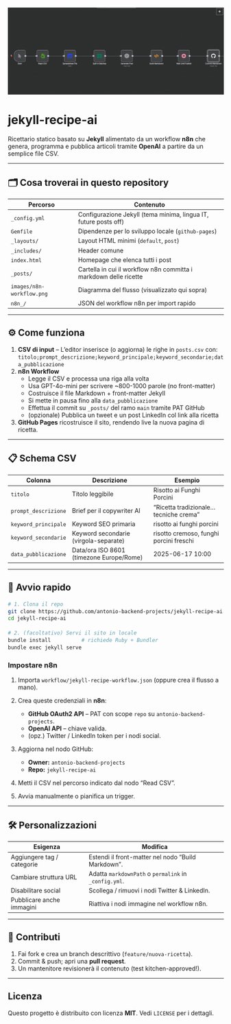 ![n8n → Jekyll workflow](images/n8n-workflow.png)

# jekyll-recipe-ai  
Ricettario statico basato su **Jekyll** alimentato da un workflow **n8n** che genera, programma e pubblica articoli tramite **OpenAI** a partire da un semplice file CSV.

---

## 🗂️ Cosa troverai in questo repository

| Percorso              | Contenuto                                                           |
|-----------------------|---------------------------------------------------------------------|
| `_config.yml`         | Configurazione Jekyll (tema minima, lingua IT, future posts off)    |
| `Gemfile`             | Dipendenze per lo sviluppo locale (`github-pages`)                  |
| `_layouts/`           | Layout HTML minimi (`default`, `post`)                              |
| `_includes/`          | Header comune                                                       |
| `index.html`          | Homepage che elenca tutti i post                                    |
| `_posts/`             | Cartella in cui il workflow n8n committa i markdown delle ricette   |
| `images/n8n-workflow.png` | Diagramma del flusso (visualizzato qui sopra)                   |
| `n8n_/`               | JSON del workflow n8n per import rapido                           |

---

## ⚙️ Come funziona

1. **CSV di input** – L’editor inserisce (o aggiorna) le righe in `posts.csv` con:  
   `titolo;prompt_descrizione;keyword_principale;keyword_secondarie;data_pubblicazione`
2. **n8n Workflow**  
   - Legge il CSV e processa una riga alla volta  
   - Usa GPT-4o-mini per scrivere ~800-1000 parole (no front-matter)  
   - Costruisce il file Markdown + front-matter Jekyll  
   - Si mette in pausa fino alla `data_pubblicazione`  
   - Effettua il commit su `_posts/` del ramo `main` tramite PAT GitHub  
   - (opzionale) Pubblica un tweet e un post LinkedIn col link alla ricetta
3. **GitHub Pages** ricostruisce il sito, rendendo live la nuova pagina di ricetta.

---

## 📋 Schema CSV

| Colonna              | Descrizione                                                   | Esempio                                  |
|----------------------|---------------------------------------------------------------|------------------------------------------|
| `titolo`             | Titolo leggibile                                              | Risotto ai Funghi Porcini                |
| `prompt_descrizione` | Brief per il copywriter AI                                    | “Ricetta tradizionale… tecniche crema”   |
| `keyword_principale` | Keyword SEO primaria                                          | risotto ai funghi porcini                |
| `keyword_secondarie` | Keyword secondarie (virgola-separate)                         | risotto cremoso, funghi porcini freschi  |
| `data_pubblicazione` | Data/ora ISO 8601 (timezone Europe/Rome)                      | 2025-06-17 10:00                         |

---

## 🚀 Avvio rapido

```bash
# 1. Clona il repo
git clone https://github.com/antonio-backend-projects/jekyll-recipe-ai.git
cd jekyll-recipe-ai

# 2. (facoltativo) Servi il sito in locale
bundle install          # richiede Ruby + Bundler
bundle exec jekyll serve
```

### Impostare n8n

1. Importa `workflow/jekyll-recipe-workflow.json` (oppure crea il flusso a mano).
2. Crea queste credenziali in **n8n**:

   * **GitHub OAuth2 API** – PAT con scope `repo` su `antonio-backend-projects`.
   * **OpenAI API** – chiave valida.
   * (opz.) Twitter / LinkedIn token per i nodi social.
3. Aggiorna nel nodo GitHub:

   * **Owner:** `antonio-backend-projects`
   * **Repo:** `jekyll-recipe-ai`
4. Metti il CSV nel percorso indicato dal nodo “Read CSV”.
5. Avvia manualmente o pianifica un trigger.

---

## 🛠️ Personalizzazioni

| Esigenza                   | Modifica                                              |
| -------------------------- | ----------------------------------------------------- |
| Aggiungere tag / categorie | Estendi il front-matter nel nodo “Build Markdown”.    |
| Cambiare struttura URL     | Adatta `markdownPath` o `permalink` in `_config.yml`. |
| Disabilitare social        | Scollega / rimuovi i nodi Twitter & LinkedIn.         |
| Pubblicare anche immagini  | Riattiva i nodi immagine nel workflow n8n.            |

---

## 🤝 Contributi

1. Fai fork e crea un branch descrittivo (`feature/nuova-ricetta`).
2. Commit & push; apri una **pull request**.
3. Un mantenitore revisionerà il contenuto (test kitchen-approved!).

---

## Licenza

Questo progetto è distribuito con licenza **MIT**. Vedi `LICENSE` per i dettagli.
